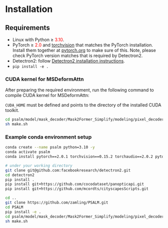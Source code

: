 # Installation


## Requirements
- Linux with Python ≥ <font color='red'>3.10</font>.
- PyTorch ≥ <font color='red'>2.0</font> and [torchvision](https://github.com/pytorch/vision/) that matches the PyTorch installation.
  Install them together at [pytorch.org](https://pytorch.org) to make sure of this. Note, please check
  PyTorch version matches that is required by Detectron2.
- Detectron2: follow [Detectron2 installation instructions](https://detectron2.readthedocs.io/tutorials/install.html).
- `pip install -e .`

### CUDA kernel for MSDeformAttn
After preparing the required environment, run the following command to compile CUDA kernel for MSDeformAttn:

`CUDA_HOME` must be defined and points to the directory of the installed CUDA toolkit.

```bash
cd psalm/model/mask_decoder/Mask2Former_Simplify/modeling/pixel_decoder/ops
sh make.sh
```

### Example conda environment setup

```bash
conda create --name psalm python=3.10 -y
conda activate psalm
conda install pytorch==2.0.1 torchvision==0.15.2 torchaudio==2.0.2 pytorch-cuda=11.8 -c pytorch -c nvidia

# under your working directory
git clone git@github.com:facebookresearch/detectron2.git
cd detectron2
pip install .
pip install git+https://github.com/cocodataset/panopticapi.git
pip install git+https://github.com/mcordts/cityscapesScripts.git

cd ..
git clone https://github.com/zamling/PSALM.git
cd PSALM
pip install -e .
cd psalm/model/mask_decoder/Mask2Former_Simplify/modeling/pixel_decoder/ops
sh make.sh
